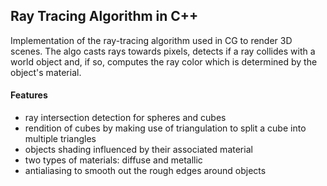 ## Ray Tracing Algorithm in C++

Implementation of the ray-tracing algorithm used in CG to render 3D scenes. The algo casts rays towards pixels, detects if a ray collides with a world object and, if so, computes the ray color which is determined by the object's material.

#### Features

- ray intersection detection for spheres and cubes
- rendition of cubes by making use of triangulation to split a cube into multiple triangles
- objects shading influenced by their associated material
- two types of materials: diffuse and metallic
- antialiasing to smooth out the rough edges around objects
